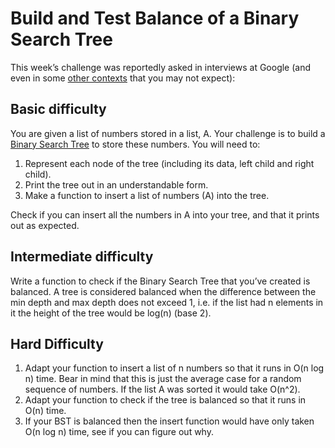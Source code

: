 # Build and Test Balance of a Binary Search Tree

This week’s challenge was reportedly asked in interviews at Google (and even in some [other contexts](https://www.linkedin.com/pulse/software-engineer-detained-several-hours-us-customs-given-fairchild) that you may not expect):

## Basic difficulty

You are given a list of numbers stored in a list, A. Your challenge is to build a [Binary Search Tree](https://en.wikipedia.org/wiki/Binary_search_tree) to store these numbers. You will need to:

1. Represent each node of the tree (including its data, left child and right child).
2. Print the tree out in an understandable form.
3. Make a function to insert a list of numbers (A) into the tree.

Check if you can insert all the numbers in A into your tree, and that it prints out as expected.

## Intermediate difficulty

Write a function to check if the Binary Search Tree that you’ve created is balanced.
A tree is considered balanced when the difference between the min depth and max depth does not exceed 1, i.e. if the list had n elements in it the height of the tree would be log(n) (base 2).

## Hard Difficulty

1. Adapt your function to insert a list of n numbers so that it runs in O(n log n) time. Bear in mind that this is just the average case for a random sequence of numbers. If the list A was sorted it would take O(n^2).
2. Adapt your function to check if the tree is balanced so that it runs in O(n) time.
3. If your BST is balanced then the insert function would have only taken O(n log n) time, see if you can figure out why.
